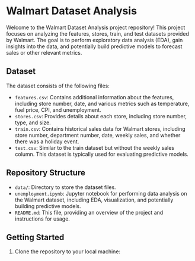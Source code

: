 # Walmart Dataset Analysis

Welcome to the Walmart Dataset Analysis project repository! This project focuses on analyzing the features, stores, train, and test datasets provided by Walmart. The goal is to perform exploratory data analysis (EDA), gain insights into the data, and potentially build predictive models to forecast sales or other relevant metrics.

## Dataset

The dataset consists of the following files:

- `features.csv`: Contains additional information about the features, including store number, date, and various metrics such as temperature, fuel price, CPI, and unemployment.
- `stores.csv`: Provides details about each store, including store number, type, and size.
- `train.csv`: Contains historical sales data for Walmart stores, including store number, department number, date, weekly sales, and whether there was a holiday event.
- `test.csv`: Similar to the train dataset but without the weekly sales column. This dataset is typically used for evaluating predictive models.

## Repository Structure

- `data/`: Directory to store the dataset files.
- `unemployment.ipynb`: Jupyter notebook for performing data analysis on the Walmart dataset, including EDA, visualization, and potentially building predictive models.
- `README.md`: This file, providing an overview of the project and instructions for usage.

## Getting Started

1. Clone the repository to your local machine:

